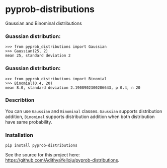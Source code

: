 # pyprob-distributions
Gaussian and Binominal distributions

### Guassian distribution:
```
>>> from pyprob_distributions import Gaussian
>>> Gaussian(25, 2)
mean 25, standard deviation 2
```

### Guassian distribution:
```
>>> from pyprob_distributions import Binomial
>>> Binomial(0.4, 20)
mean 8.0, standard deviation 2.1908902300206643, p 0.4, n 20
```

### Describtion

You can use `Gaussian` and `Binominal` classes. `Gaussian` supports distribution addition, `Binominal` supports distribution addition when both distribution have same probability.

### Installation
```
pip install pyprob-distributions
```


See the source for this project here:
<https://github.com/AdithyaYelloju/pyprob-distributions>.
